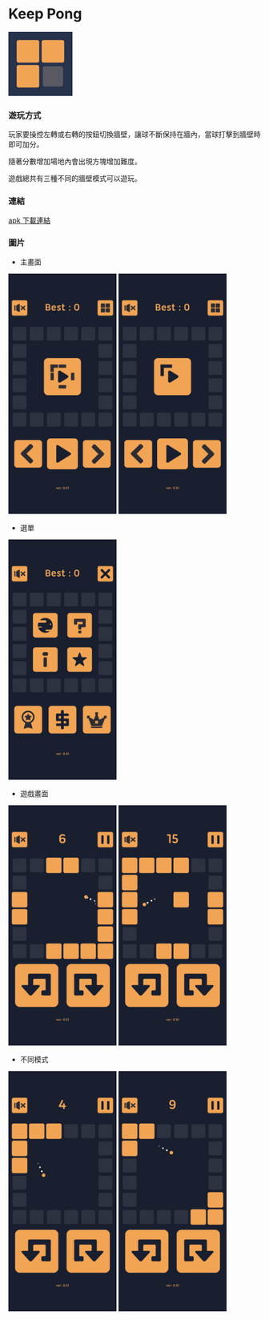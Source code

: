 # Keep Pong
<img src='img/icon.png' width='128' height='128'>

### 遊玩方式
玩家要操控左轉或右轉的按鈕切換牆壁，讓球不斷保持在牆內，當球打擊到牆壁時即可加分。

隨著分數增加場地內會出現方塊增加難度。

遊戲總共有三種不同的牆壁模式可以遊玩。


### 連結
[apk 下載連結](https://drive.google.com/file/d/1OKwLEmDghRxRGG-_lPB-ozfNSWu20cWc/view?usp=drive_link)


### 圖片

* 主畫面

<img src='img/main.jpg' width='216' height='480'> <img src='img/gamemode.jpg' width='216' height='480'>

* 選單

<img src='img/menu.jpg' width='216' height='480'>

* 遊戲畫面

<img src='img/gameplay.jpg' width='216' height='480'> <img src='img/gameplay2.jpg' width='216' height='480'> 

* 不同模式

<img src='img/gameplay4.jpg' width='216' height='480'>  <img src='img/gameplay3.jpg' width='216' height='480'>

